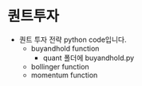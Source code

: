 # 퀀트투자

- 퀀트 투자 전략 python code입니다.
    - buyandhold function
        - quant 폴더에 buyandhold.py
    - bollinger function
    - momentum function
